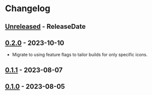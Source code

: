 # Changelog

<!-- next-header -->

## [Unreleased] - ReleaseDate

## [0.2.0] - 2023-10-10
- Migrate to using feature flags to tailor builds for only specific icons.

## [0.1.1] - 2023-08-07

## [0.1.0] - 2023-08-05

<!-- next-url -->

[unreleased]: https://github.com/mrvillage/leptos-tabler-icons/compare/v0.2.0...HEAD

[0.2.0]: https://github.com/mrvillage/leptos-tabler-icons/compare/v0.1.1...v0.2.0

[0.1.1]: https://github.com/mrvillage/leptos-tabler-icons/compare/v0.1.0...v0.1.1

[0.1.0]: https://github.com/mrvillage/leptos-tabler-icons/compare/v0.1.0...v0.1.0
